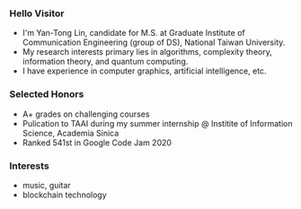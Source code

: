 ### Hello Visitor
- I'm Yan-Tong Lin, candidate for  M.S. at Graduate Institute of Communication Engineering (group of DS), National Taiwan University.
- My research interests primary lies in algorithms, complexity theory, information theory, and quantum computing.
- I have experience in computer graphics, artificial intelligence, etc.

### Selected Honors
- A+ grades on challenging courses
- Pulication to TAAI during my summer internship @ Institite of Information Science, Academia Sinica
- Ranked 541st in Google Code Jam 2020

### Interests
- music, guitar
- blockchain technology
<!--

-->
